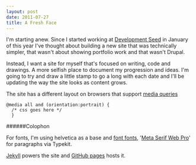 ```yaml
---
layout: post
date: 2011-07-27
title: A Fresh Face
---
```


I'm starting anew. Since I started working at [Development Seed](http://developmentseed.org/team/tristen-brown) in January of this year I've thought about 
building a new site that was technically simpler, that wasn't about showing portfolio work and that wasn't Drupal.

Instead, I want a site for myself that's focused on writing, code and drawings. A more selfish place to document my progression and ideas. I'm going to try and draw a little stamp to go a long with each date and I'll be updating the way the site looks as content grows.

The site has a different layout on browsers that support [media queries](http://www.w3.org/TR/css3-mediaqueries) 

    @media all and (orientation:portrait) {
      /* css goes here */
      }

######Colophon

For fonts, I'm using helvetica as a base and [font fonts](https://www.fontfont.com), '[Meta Serif Web Pro](http://typekit.com/fonts/ff-meta-serif-web-pro)' for paragraphs via Typekit.

[Jekyll](https://github.com/mojombo/jekyll) powers the site and [GitHub pages](http://pages/github.com) hosts it.
